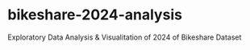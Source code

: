 # bikeshare-2024-analysis
Exploratory Data Analysis &amp; Visualitation of 2024 of Bikeshare Dataset
